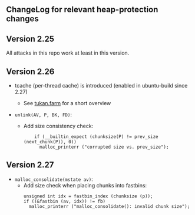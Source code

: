ChangeLog for relevant heap-protection changes
--------------------------------------------

## Version 2.25

All attacks in this repo work at least in this version.

## Version 2.26

- tcache (per-thread cache) is introduced (enabled in ubuntu-build since 2.27)
    * See [tukan.farm](http://tukan.farm/2017/07/08/tcache/) for a short overview
    

- `unlink(AV, P, BK, FD)`:
    * Add size consistency check:
        ```
            if (__builtin_expect (chunksize(P) != prev_size (next_chunk(P)), 0))
              malloc_printerr ("corrupted size vs. prev_size");
        ```

## Version 2.27

- `malloc_consolidate(mstate av)`:
    * Add size check when placing chunks into fastbins:
        ```
        unsigned int idx = fastbin_index (chunksize (p));
        if ((&fastbin (av, idx)) != fb)
          malloc_printerr ("malloc_consolidate(): invalid chunk size");
        ```
